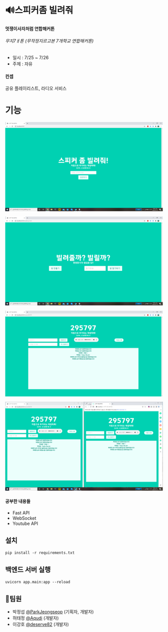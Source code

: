 # 🔊스피커좀 빌려줘

#### 멋쟁이사자처럼 연합해커톤 
###### 무지7ㅐ톤 (무작정지르고본 7개학교 연합해커톤)
+ 일시 : 7/25 ~ 7/26 
+ 주제 : 자유  

#### 컨셉
공유 플레이리스트, 라디오 서비스

# 기능
![Main](./Docs/IMAGES/main.png)

![Waiting-Room](./Docs/IMAGES/waiting-room.png)

![Room](./Docs/IMAGES/inroom.png)

![Room](./Docs/IMAGES/twin.png)


#### 공부한 내용들
+ Fast API
+ WebSocket
+ Youtube API

## 설치
```shell
pip install -r requirements.txt
```

## 백엔드 서버 실행
```shell
uvicorn app.main:app --reload
```

## :busts_in_silhouette:팀원
 - 박정섭 [@ParkJeongseop](https://github.com/ParkJeongseop) (기획자, 개발자)
 - 허태정 [@Aqudi](https://github.com/Aqudi) (개발자)
 - 이강호 [@deserve82](https://github.com/deserve82) (개발자)
 